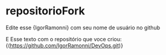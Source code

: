 # repositorioFork

Edite esse {IgorRamonni} com seu nome de usuário no github


E Esse texto com o repositório que voce criou: {(https://github.com/IgorRamonni/DevOps.git)}
